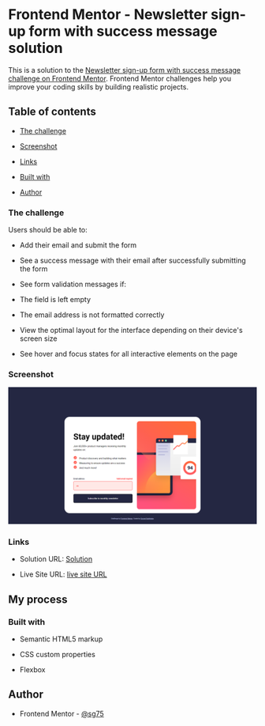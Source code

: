 # Frontend Mentor - Newsletter sign-up form with success message solution

This is a solution to the [Newsletter sign-up form with success message challenge on Frontend Mentor](https://www.frontendmentor.io/challenges/newsletter-signup-form-with-success-message-3FC1AZbNrv). Frontend Mentor challenges help you improve your coding skills by building realistic projects.

## Table of contents

- [The challenge](#the-challenge)

- [Screenshot](#screenshot)

- [Links](#links)

- [Built with](#built-with)

- [Author](#author)

### The challenge

Users should be able to:

- Add their email and submit the form

- See a success message with their email after successfully submitting the form

- See form validation messages if:

- The field is left empty

- The email address is not formatted correctly

- View the optimal layout for the interface depending on their device's screen size

- See hover and focus states for all interactive elements on the page

### Screenshot

![screenshot](./screenshot.png)

### Links

- Solution URL: [Solution](https://github.com/SG75/news-letter-signup)

- Live Site URL: [live site URL](https://news-letter-signup-three.vercel.app/)

## My process

### Built with

- Semantic HTML5 markup

- CSS custom properties

- Flexbox

## Author

- Frontend Mentor - [@sg75](https://www.frontendmentor.io/profile/SG75)
